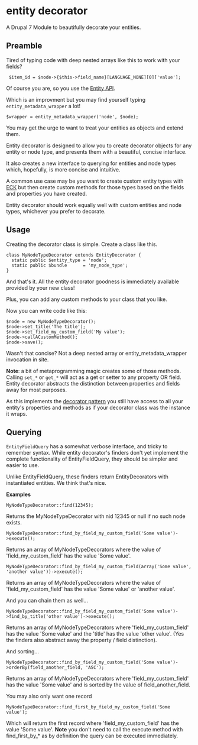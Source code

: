 entity decorator
================

A Drupal 7 Module to beautifully decorate your entities.

Preamble
--------

Tired of typing code with deep nested arrays like this to work with your fields?

```
 $item_id = $node->{$this->field_name}[LANGUAGE_NONE][0]['value'];
```

Of course you are, so you use the [Entity API](https://drupal.org/project/entity).

Which is an improvment but you may find yourself typing ```entity_metadata_wrapper``` a lot!

```
$wrapper = entity_metadata_wrapper('node', $node);
```

You may get the urge to want to treat your entities as objects and extend them. 

Entity decorator is designed to allow you to create decorator objects for any entity or node type, and presents them with a beautiful, concise interface.

It also creates a new interface to querying for entities and node types which, hopefully, is more concise and intuitive.

A common use case may be you want to create custom entity types with [ECK](https://drupal.org/project/eck) but then create custom methods for those types based on the fields and properties you have created.

Entity decorator should work equally well with custom entities and node types, whichever you prefer to decorate.

Usage
-----

Creating the decorator class is simple. Create a class like this.

```
class MyNodeTypeDecorator extends EntityDecorator {
  static public $entity_type = 'node';
  static public $bundle      = 'my_node_type';
}
```

And that's it. All the entity decorator goodness is immediately available provided by your new class!

Plus, you can add any custom methods to your class that you like.

Now you can write code like this:

```
$node = new MyNodeTypeDecorator();
$node->set_title('The title');
$node->set_field_my_custom_field('My value');
$node->callACustomMethod();
$node->save();
```

Wasn't that concise? Not a deep nested array or entity_metadata_wrapper invocation in site.

**Note**: a bit of metaprogramming magic creates some of those methods. Calling ```set_*``` or ```get_*``` will act as a get or setter to any property OR field. Entity decorator abstracts the distinction between properties and fields away for most purposes.

As this implements the [decorator pattern](http://en.wikipedia.org/wiki/Decorator_pattern) you still have access to all your entity's properties and methods as if your decorator class was the instance it wraps.

Querying
--------

``EntityFieldQuery`` has a somewhat verbose interface, and tricky to remember syntax. While entity decorator's finders don't yet implement the complete functionality of EntityFieldQuery, they should be simpler and easier to use.

Unlike EntityFieldQuery, these finders return EntityDecorators with instantiated entities. We think that's nice.

**Examples**

```
MyNodeTypeDecorator::find(12345); 
```
Returns the MyNodeTypeDecorator with nid 12345 or null if no such node exists.

```
MyNodeTypeDecorator::find_by_field_my_custom_field('Some value')->execute(); 
```
Returns an array of MyNodeTypeDecorators where the value of 'field_my_custom_field' has the value 'Some value'.

```
MyNodeTypeDecorator::find_by_field_my_custom_field(array('Some value', 'another value'))->execute(); 
```
Returns an array of MyNodeTypeDecorators where the value of 'field_my_custom_field' has the value 'Some value' or 'another value'.


And you can chain them as well...

```
MyNodeTypeDecorator::find_by_field_my_custom_field('Some value')->find_by_title('other value')->execute(); 
```

Returns an array of MyNodeTypeDecorators where 'field_my_custom_field' has the value 'Some value' and the 'title' has the value 'other value'. (Yes the finders also abstract away the property / field distinction).

And sorting...

```
MyNodeTypeDecorator::find_by_field_my_custom_field('Some value')->orderBy(field_another_field, 'ASC'); 
```

Returns an array of MyNodeTypeDecorators where 'field_my_custom_field' has the value 'Some value' and is sorted by the value of field_another_field.

You may also only want one record

```
MyNodeTypeDecorator::find_first_by_field_my_custom_field('Some value');
```

Which will return the first record where 'field_my_custom_field' has the value 'Some value'. **Note** you don't need to call the execute method with find_first_by_* as by definition the query can be executed immediately.












